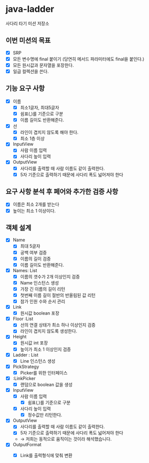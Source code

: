 # java-ladder

사다리 타기 미션 저장소

## 이번 미션의 목표
- [x] SRP
- [x] 모든 변수명에 final 붙이기 (당연히 메서드 파라미터에도 final을 붙인다.)
- [x] 모든 원시값과 문자열을 포장한다.
- [x] 일급 컬렉션을 쓴다.

## 기능 요구 사항
- [x] 이름
    - [x] 최소1글자, 최대5글자
    - [x] 쉼표(,)를 기준으로 구분
    - [x] 이름 길이도 반환해준다.
- [x] 선
    - [x] 라인이 겹치지 않도록 해야 한다.
    - [x] 최소 1층 이상
- [x] InputView
    - [x] 사람 이름 입력
    - [x] 사다리 높이 입력
- [x] OutputView
    - [x] 사다리를 출력할 때 사람 이름도 같이 출력한다.
    - [x] 5자 기준으로 출력하기 때문에 사다리 폭도 넓어져야 한다

## 요구 사항 분석 후  페어와 추가한 검증 사항
- [x] 이름은 최소 2개를 받는다
- [x] 높이는 최소 1 이상이다.

## 객체 설계
- [x] Name
  - [x] 최대 5글자
  - [x] 공백 여부 검증
  - [x] 이름의 길이 검증
  - [x] 이름 길이도 반환해준다.
- [x] Names: List<Name>
  - [x] 이름의 갯수가 2개 이상인지 검증
  - [x] Name 인스턴스 생성
  - [x] 가장 긴 이름의 길이 리턴
  - [x] 첫번째 이름 길이 절반의 반올림된 값 리턴
  - [x] 참가 인원 수와 순서 관리
- [x] Link
  - [x] 원시값 boolean 포장
- [x] Floor :List <Link>
  - [x] 선의 연결 상태가 최소 하나 이상인지 검증
  - [x] 라인이 겹치지 않도록 생성한다.
- [x] Height
  - [x] 원시값 int 포장
  - [x] 높이가 최소 1 이상인지 검증
- [x] Ladder : List<Floor>
  - [x] Line 인스턴스 생성
- [x] PickStrategy
  - [x] Picker를 위한 인터페이스
- [x] :LinkPicker
  - [x] 랜덤으로 boolean 값을 생성
- [x] InputView
  - [x] 사람 이름 입력
    - [x] 쉼표(,)를 기준으로 구분
  - [x] 사다리 높이 입력
    - [x] 정수값만 리턴한다.
- [x] OutputView
  - [x] 사다리를 출력할 때 사람 이름도 같이 출력한다.
  - [x] 5자 기준으로 출력하기 때문에 사다리 폭도 넓어져야 한다
  - → 저희는 동적으로 움직이는 것이라 해석했습니다.
- [x] OutputFormat
  - [x] Link를 출력형식에 맞춰 변환
 
